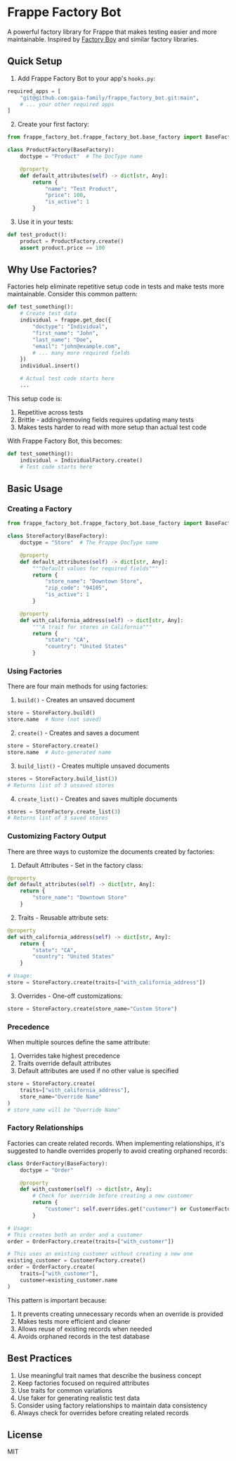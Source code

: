 # Frappe Factory Bot

A powerful factory library for Frappe that makes testing easier and more maintainable. Inspired by [Factory Boy](https://factoryboy.readthedocs.io/en/stable/index.html) and similar factory libraries.

## Quick Setup

1. Add Frappe Factory Bot to your app's `hooks.py`:
```python
required_apps = [
    "git@github.com:gaia-family/frappe_factory_bot.git:main",
    # ... your other required apps
]
```

2. Create your first factory:
```python
from frappe_factory_bot.frappe_factory_bot.base_factory import BaseFactory

class ProductFactory(BaseFactory):
    doctype = "Product"  # The DocType name

    @property
    def default_attributes(self) -> dict[str, Any]:
        return {
            "name": "Test Product",
            "price": 100,
            "is_active": 1
        }
```

3. Use it in your tests:
```python
def test_product():
    product = ProductFactory.create()
    assert product.price == 100
```

## Why Use Factories?

Factories help eliminate repetitive setup code in tests and make tests more maintainable. Consider this common pattern:

```python
def test_something():
    # Create test data
    individual = frappe.get_doc({
        "doctype": "Individual",
        "first_name": "John",
        "last_name": "Doe",
        "email": "john@example.com",
        # ... many more required fields
    })
    individual.insert()

    # Actual test code starts here
    ...
```

This setup code is:
1. Repetitive across tests
2. Brittle - adding/removing fields requires updating many tests
3. Makes tests harder to read with more setup than actual test code

With Frappe Factory Bot, this becomes:

```python
def test_something():
    individual = IndividualFactory.create()
    # Test code starts here
```

## Basic Usage

### Creating a Factory

```python
from frappe_factory_bot.frappe_factory_bot.base_factory import BaseFactory

class StoreFactory(BaseFactory):
    doctype = "Store"  # The Frappe DocType name

    @property
    def default_attributes(self) -> dict[str, Any]:
        """Default values for required fields"""
        return {
            "store_name": "Downtown Store",
            "zip_code": "94105",
            "is_active": 1
        }

    @property
    def with_california_address(self) -> dict[str, Any]:
        """A trait for stores in California"""
        return {
            "state": "CA",
            "country": "United States"
        }
```

### Using Factories

There are four main methods for using factories:

1. `build()` - Creates an unsaved document
```python
store = StoreFactory.build()
store.name  # None (not saved)
```

2. `create()` - Creates and saves a document
```python
store = StoreFactory.create()
store.name  # Auto-generated name
```

3. `build_list()` - Creates multiple unsaved documents
```python
stores = StoreFactory.build_list(3)
# Returns list of 3 unsaved stores
```

4. `create_list()` - Creates and saves multiple documents
```python
stores = StoreFactory.create_list(3)
# Returns list of 3 saved stores
```

### Customizing Factory Output

There are three ways to customize the documents created by factories:

1. Default Attributes - Set in the factory class:
```python
@property
def default_attributes(self) -> dict[str, Any]:
    return {
        "store_name": "Downtown Store"
    }
```

2. Traits - Reusable attribute sets:
```python
@property
def with_california_address(self) -> dict[str, Any]:
    return {
        "state": "CA",
        "country": "United States"
    }

# Usage:
store = StoreFactory.create(traits=["with_california_address"])
```

3. Overrides - One-off customizations:
```python
store = StoreFactory.create(store_name="Custom Store")
```

### Precedence

When multiple sources define the same attribute:
1. Overrides take highest precedence
2. Traits override default attributes
3. Default attributes are used if no other value is specified

```python
store = StoreFactory.create(
    traits=["with_california_address"],
    store_name="Override Name"
)
# store_name will be "Override Name"
```

### Factory Relationships

Factories can create related records. When implementing relationships, it's suggested to handle overrides properly to avoid creating orphaned records:

```python
class OrderFactory(BaseFactory):
    doctype = "Order"

    @property
    def with_customer(self) -> dict[str, Any]:
        # Check for override before creating a new customer
        return {
            "customer": self.overrides.get("customer") or CustomerFactory.create().name
        }

# Usage:
# This creates both an order and a customer
order = OrderFactory.create(traits=["with_customer"])

# This uses an existing customer without creating a new one
existing_customer = CustomerFactory.create()
order = OrderFactory.create(
    traits=["with_customer"],
    customer=existing_customer.name
)
```

This pattern is important because:
1. It prevents creating unnecessary records when an override is provided
2. Makes tests more efficient and cleaner
3. Allows reuse of existing records when needed
4. Avoids orphaned records in the test database

## Best Practices

1. Use meaningful trait names that describe the business concept
2. Keep factories focused on required attributes
3. Use traits for common variations
4. Use faker for generating realistic test data
5. Consider using factory relationships to maintain data consistency
6. Always check for overrides before creating related records

## License

MIT
